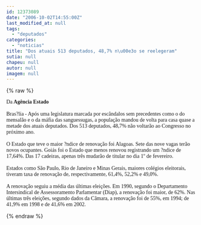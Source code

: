```yaml
---
id: 12373089
date: "2006-10-02T14:55:00Z"
last_modified_at: null
tags:
  - "deputados"
categories:
  - "noticias"
title: "Dos atuais 513 deputados, 48,7% n\u00e3o se reelegeram"
sutia: null
chapeu: null
autor: null
imagem: null
---
```

{% raw %}
<p><P><FONT face=Verdana>Da<STRONG> Agência Estado<BR><BR></STRONG></FONT><FONT face=Verdana>Bras?lia - Após uma legislatura marcada por escândalos sem precedentes como o do mensalão e o da máfia das sanguessugas, a população mandou de volta para casa quase a metade dos atuais deputados. Dos 513 deputados, 48,7% não voltarão ao Congresso no próximo ano. <BR><BR>O Estado que teve o maior ?ndice de renovação foi Alagoas. Sete das nove vagas terão novos ocupantes. Goiás foi o Estado que menos renovou registrando um ?ndice de 17,64%. Das 17 cadeiras, apenas três mudarão de titular no dia 1º de fevereiro.<BR><BR>Estados como São Paulo, Rio de Janeiro e Minas Gerais, maiores colégios eleitorais, tiveram taxa de renovação de, respectivamente, 61,4%, 52,2% e 49,0%. <BR><BR>A renovação seguiu a média das últimas eleições. Em 1990, segundo o Departamento Intersindical de Assessoramento Parlamentar (Diap), a renovação foi maior, de 62%. Nas últimas três eleições, segundo dados da Câmara, a renovação foi de 55%, em 1994; de 41,9% em 1998 e de 41,6% em 2002.</FONT></P> </p>
{% endraw %}